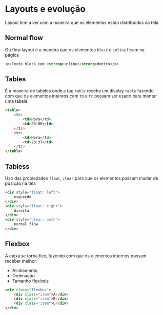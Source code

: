 # Layouts e evolução 

Layout tem a ver com a maneira que os elementos estão distribuidos na tela

## Normal flow

Ou flow layout é a maneira que os elementos `block` e `inline` ficam na págica

```html
<p>Texto block com <strong>inline</strong>dentro</p>
```

## Tables

É a maneira de tabeles onde a tag `table` recebe um display `table` fazendo com que os elementos intenros com `td` e `tr` possam ser usado para montar uma tabela.

```html
<table>
    <tr>
        <td>Hora</td>
        <td>20:00</td>
    </tr>
    <tr>
        <td>Hora</td>
        <td>20:37</td>
    </tr>
</table>
```

## Tabless

Uso das propiedades `float`, `clear` para que os elementos possam mudar de posição na tela

```html
<div style="float: left">
    esquerda
</div>
<div style="float: right">
    direita
</div>
<div style="clear: both">
    normal flow
</div>
```

## Flexbox

A caixa se torna flex, fazendo com que os elementos internos possam receber melhor: 
- Alinhamento
- Ordenação
- Tamanho flexíveis

```html
<div class="flexbox">
    <div class="item">A</div>
    <div class="item">B</div>
    <div class="item">C</div>
</div>
```

